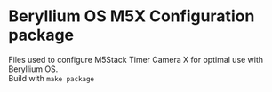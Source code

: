 # Beryllium OS M5X Configuration package
Files used to configure M5Stack Timer Camera X for optimal use with Beryllium OS.
<br />
Build with <code>make package</code>
